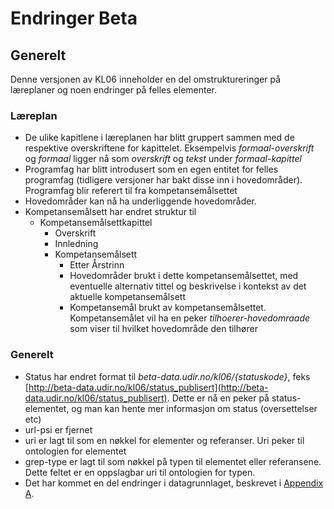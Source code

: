# Endringer Beta

## Generelt

Denne versjonen av KL06 inneholder en del omstruktureringer på læreplaner og noen endringer på felles elementer.


### Læreplan

- De ulike kapitlene i læreplanen har blitt gruppert sammen med de respektive overskriftene for kapittelet. Eksempelvis *formaal-overskrift* og *formaal* ligger nå som *overskrift* og *tekst* under *formaal-kapittel*
- Programfag har blitt introdusert som en egen entitet for felles programfag (tidligere versjoner har bakt disse inn i hovedområder). Programfag blir referert til fra kompetansemålsettet
- Hovedområder kan nå ha underliggende hovedområder.
- Kompetansemålsett har endret struktur til
  - Kompetansemålsettkapittel
    - Overskrift
    - Innledning
    - Kompetansemålsett
      - Etter Årstrinn
      - Hovedområder brukt i dette kompetansemålsettet, med eventuelle alternativ tittel og beskrivelse i kontekst av det aktuelle kompetansemålsett
      - Kompetansemål brukt av kompetansemålsettet. Kompetansemålet vil ha en peker *tilhoerer-hovedomraade* som viser til hvilket hovedområde den tilhører

### Generelt

- Status har endret format til *beta-data.udir.no/kl06/{statuskode}*, feks [http://beta-data.udir.no/kl06/status_publisert](http://beta-data.udir.no/kl06/status_publisert). Dette er nå en peker på status-elementet, og man kan hente mer informasjon om status (oversettelser etc)
- url-psi er fjernet
- uri er lagt til som en nøkkel for elementer og referanser. Uri peker til ontologien for elementet
- grep-type er lagt til som nøkkel på typen til elementet eller referansene. Dette feltet er en oppslagbar uri til ontologien for typen.
- Det har kommet en del endringer i datagrunnlaget, beskrevet i [Appendix A](../appendix_a.md).

